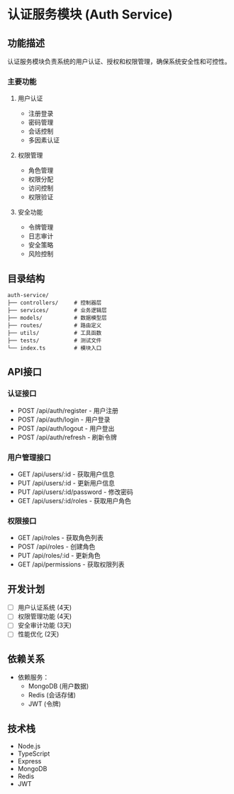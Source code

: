 # 认证服务模块 (Auth Service)

## 功能描述

认证服务模块负责系统的用户认证、授权和权限管理，确保系统安全性和可控性。

### 主要功能

1. 用户认证
   - 注册登录
   - 密码管理
   - 会话控制
   - 多因素认证

2. 权限管理
   - 角色管理
   - 权限分配
   - 访问控制
   - 权限验证

3. 安全功能
   - 令牌管理
   - 日志审计
   - 安全策略
   - 风险控制

## 目录结构

```
auth-service/
├── controllers/     # 控制器层
├── services/        # 业务逻辑层
├── models/          # 数据模型层
├── routes/          # 路由定义
├── utils/           # 工具函数
├── tests/           # 测试文件
└── index.ts         # 模块入口
```

## API接口

### 认证接口
- POST /api/auth/register - 用户注册
- POST /api/auth/login - 用户登录
- POST /api/auth/logout - 用户登出
- POST /api/auth/refresh - 刷新令牌

### 用户管理接口
- GET /api/users/:id - 获取用户信息
- PUT /api/users/:id - 更新用户信息
- PUT /api/users/:id/password - 修改密码
- GET /api/users/:id/roles - 获取用户角色

### 权限接口
- GET /api/roles - 获取角色列表
- POST /api/roles - 创建角色
- PUT /api/roles/:id - 更新角色
- GET /api/permissions - 获取权限列表

## 开发计划

- [ ] 用户认证系统 (4天)
- [ ] 权限管理功能 (4天)
- [ ] 安全审计功能 (3天)
- [ ] 性能优化 (2天)

## 依赖关系

- 依赖服务：
  - MongoDB (用户数据)
  - Redis (会话存储)
  - JWT (令牌)

## 技术栈

- Node.js
- TypeScript
- Express
- MongoDB
- Redis
- JWT
